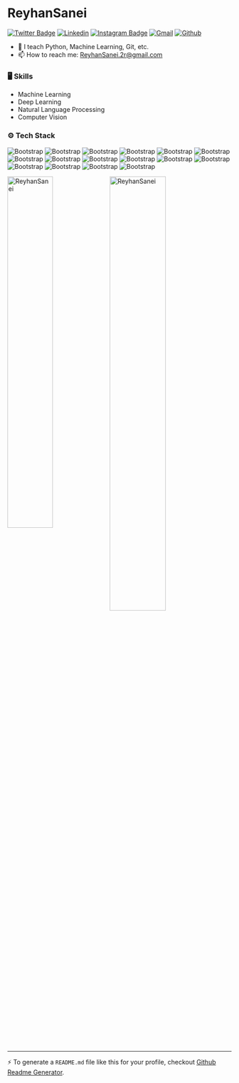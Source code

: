 # ReyhanSanei

[![Twitter Badge](https://img.shields.io/badge/-Twitter-1da1f2?labelColor=1da1f2&logo=twitter&logoColor=white&link=https://twitter.com/ReyhanSni)](https://twitter.com/ReyhanSni)
[![Linkedin](https://img.shields.io/badge/-LinkedIn-blue?style=flat&logo=Linkedin&logoColor=white)](https://www.linkedin.com/in/reyhaneh-sanei/)
[![Instagram Badge](https://img.shields.io/badge/-Instagram-purple?logo=instagram&logoColor=white&link=https://instagram.com/_in.theworld_/)](https://www.instagram.com/_in.theworld_)
[![Gmail](https://img.shields.io/badge/-Gmail-c14438?style=flat&logo=Gmail&logoColor=white)](mailto:Reyhansni.2r@gmail.com)
[![Github](https://img.shields.io/github/followers/hejazizo?label=Follow&style=social)](https://github.com/ReyhanSanei)

- 🌱 I teach Python, Machine Learning, Git, etc.
- 📫 How to reach me: ReyhanSanei.2r@gmail.com


### 🖥 Skills

- Machine Learning
- Deep Learning
- Natural Language Processing
- Computer Vision
### ⚙️ Tech Stack

![Bootstrap](https://img.shields.io/badge/-Python-05122A?style=flat-square&logo=Python&color=353535) ![Bootstrap](https://img.shields.io/badge/-Docker-05122A?style=flat-square&logo=Docker&color=353535) ![Bootstrap](https://img.shields.io/badge/-Kubernetes-05122A?style=flat-square&logo=Kubernetes&color=353535) ![Bootstrap](https://img.shields.io/badge/-TensorFlow-05122A?style=flat-square&logo=TensorFlow&color=353535) ![Bootstrap](https://img.shields.io/badge/-PyTorch-05122A?style=flat-square&logo=PyTorch&color=353535) ![Bootstrap](https://img.shields.io/badge/-Scikit%20Learn-05122A?style=flat-square&logo=Scikit-Learn&color=353535) ![Bootstrap](https://img.shields.io/badge/-MongoDB-05122A?style=flat-square&logo=MongoDB&color=353535) ![Bootstrap](https://img.shields.io/badge/-MySQL-05122A?style=flat-square&logo=MySQL&color=353535) ![Bootstrap](https://img.shields.io/badge/-PostgreSQL-05122A?style=flat-square&logo=PostgreSQL&color=353535) ![Bootstrap](https://img.shields.io/badge/-Pandas-05122A?style=flat-square&logo=Pandas&color=353535) ![Bootstrap](https://img.shields.io/badge/-Numpy-05122A?style=flat-square&logo=Numpy&color=353535) ![Bootstrap](https://img.shields.io/badge/-Matplotlib-05122A?style=flat-square&logo=Matplotlib&color=353535) ![Bootstrap](https://img.shields.io/badge/-Flask-05122A?style=flat-square&logo=Flask&color=353535) ![Bootstrap](https://img.shields.io/badge/-Django-05122A?style=flat-square&logo=Django&color=353535) ![Bootstrap](https://img.shields.io/badge/-FastAPI-05122A?style=flat-square&logo=FastAPI&color=353535) ![Bootstrap](https://img.shields.io/badge/-Visual%20Studio%20Code-05122A?style=flat-square&logo=Visual-Studio-Code&color=353535)

<div>
  <img width="45%" align="left" src="https://github-readme-stats.vercel.app/api/top-langs?username=ReyhanSanei&show_icons=true&locale=en&layout=compact" alt="ReyhanSanei" />
  <img width="50%"  src="https://github-readme-streak-stats.herokuapp.com/?user=ReyhanSanei&" alt="ReyhanSanei" />
</div>


---
:zap: To generate a `README.md` file like this for your profile, checkout [Github Readme Generator](https://ReyhanSanei-github-profile-readme-srcstreamlit-app-i6skm7.streamlit.app/).


<!---
ReyhanSanei/ReyhanSanei is a ✨ special ✨ repository because its `README.md` (this file) appears on your GitHub profile.
You can click the Preview link to take a look at your changes.
--->
